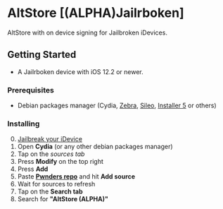 # AltStore [(ALPHA)Jailrboken]

AltStore with on device signing for Jailbroken iDevices.

## Getting Started

- A Jailrboken device with iOS 12.2 or newer.

### Prerequisites

- Debian packages manager (Cydia, [Zebra](https://getzbra.com/), [Sileo](https://www.reddit.com/r/jailbreak/comments/fe7t5l/tutorial_the_no_bs_solution_for_sileo_on_unc0ver/), [Installer 5](https://apptapp.me/repo/) or others)

### Installing

0. [Jailbreak your iDevice](https://ios.cfw.guide/)
1. Open **Cydia** (or any other debian packages manager)
2. Tap on the *sources tab*
3. Press **Modify** on the top right
4. Press **Add** 
5. Paste [**Pwnders repo**](https://pwnders.github.io/repo/) and hit **Add source**
6. Wait for sources to refresh
7. Tap on the **Search tab**
8. Search for **"AltStore (ALPHA)"**
